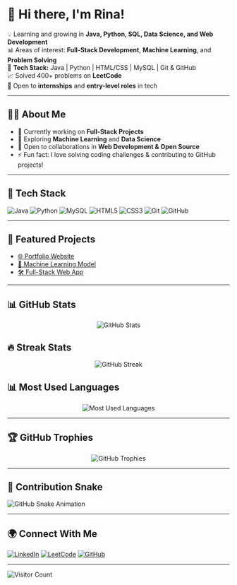 <!-- Banner or Greeting -->
# 👋 Hi there, I'm Rina!  

💡 Learning and growing in **Java, Python, SQL, Data Science, and Web Development**  
📊 Areas of interest: **Full-Stack Development**, **Machine Learning**, and **Problem Solving**  
🔧 **Tech Stack:** Java | Python | HTML/CSS | MySQL | Git & GitHub  
📈 Solved 400+ problems on **LeetCode**  
🌱 Open to **internships** and **entry-level roles** in tech  

---

## 👩‍💻 About Me
- 🔭 Currently working on **Full-Stack Projects**  
- 🌱 Exploring **Machine Learning** and **Data Science**  
- 🤝 Open to collaborations in **Web Development & Open Source**  
- ⚡ Fun fact: I love solving coding challenges & contributing to GitHub projects!  

---

## 🚀 Tech Stack
![Java](https://img.shields.io/badge/Java-ED8B00?style=for-the-badge&logo=openjdk&logoColor=white)
![Python](https://img.shields.io/badge/Python-3776AB?style=for-the-badge&logo=python&logoColor=white)
![MySQL](https://img.shields.io/badge/MySQL-005C84?style=for-the-badge&logo=mysql&logoColor=white)
![HTML5](https://img.shields.io/badge/HTML5-E34F26?style=for-the-badge&logo=html5&logoColor=white)
![CSS3](https://img.shields.io/badge/CSS3-1572B6?style=for-the-badge&logo=css3&logoColor=white)
![Git](https://img.shields.io/badge/Git-F05032?style=for-the-badge&logo=git&logoColor=white)
![GitHub](https://img.shields.io/badge/GitHub-181717?style=for-the-badge&logo=github&logoColor=white)

---

## 🚀 Featured Projects
- [🌐 Portfolio Website](https://github.com/Rina-V09/portfolio)  
- [🤖 Machine Learning Model](https://github.com/Rina-V09/ml-project)  
- [🛠️ Full-Stack Web App](https://github.com/Rina-V09/fullstack-app)  

---

## 📊 GitHub Stats
<p align="center">
  <img src="https://github-readme-stats.vercel.app/api?username=Rina-V09&show_icons=true&theme=dark&hide_border=true" alt="GitHub Stats" />
</p>

## 🔥 Streak Stats
<p align="center">
  <img src="https://github-readme-streak-stats.herokuapp.com/?user=Rina-V09&theme=dark&hide_border=true" alt="GitHub Streak" />
</p>

## 📊 Most Used Languages
<p align="center">
  <img src="https://github-readme-stats.vercel.app/api/top-langs/?username=Rina-V09&layout=compact&theme=dark&hide_border=true" alt="Most Used Languages" />
</p>

---

## 🏆 GitHub Trophies
<p align="center">
  <img src="https://github-profile-trophy.vercel.app/?username=Rina-V09&theme=onedark&row=1&column=6" alt="GitHub Trophies"/>
</p>

---

## 🐍 Contribution Snake
![GitHub Snake Animation](https://github.com/Rina-V09/Rina-V09/blob/output/github-contribution-grid-snake.svg)

---

## 🌍 Connect With Me
[![LinkedIn](https://img.shields.io/badge/LinkedIn-blue?style=for-the-badge&logo=linkedin)](https://linkedin.com/in/rina-508462249)
[![LeetCode](https://img.shields.io/badge/LeetCode-orange?style=for-the-badge&logo=leetcode)](https://leetcode.com/Rina_V)
[![GitHub](https://img.shields.io/badge/GitHub-black?style=for-the-badge&logo=github)](https://github.com/Rina-V09)

---

![Visitor Count](https://komarev.com/ghpvc/?username=Rina-V09&color=blue)
